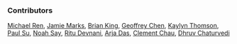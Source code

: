 ### Contributors

[Michael Ren](https://github.com/micha31r), 
[Jamie Marks](https://github.com/jamiecmarks), 
[Brian King](https://github.com/BrianJYKing), 
[Geoffrey Chen](https://github.com/gzchenny), 
[Kaylyn Thomson](https://github.com/kaylynthomson), 
[Paul Su](https://github.com/psuuzu), 
[Noah Say](https://github.com/Noa-hS), 
[Ritu Devnani](https://github.com/Ritu-GD), 
[Arja Das](https://github.com/arjadas), 
[Clement Chau](https://github.com/Realify2005), 
[Dhruv Chaturvedi](https://github.com/durb-afk)
